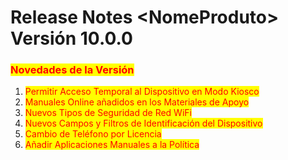 # Release Notes \<NomeProduto> Versión 10.0.0

### <mark style="color:red;">Novedades de la Versión</mark>

1. <mark style="color:red;">Permitir Acceso Temporal al Dispositivo en Modo Kiosco</mark>
2. <mark style="color:red;">Manuales Online añadidos en los Materiales de Apoyo</mark>
3. <mark style="color:red;">Nuevos Tipos de Seguridad de Red WiFi</mark>
4. <mark style="color:red;">Nuevos Campos y Filtros de Identificación del Dispositivo</mark>
5. <mark style="color:red;">Cambio de Teléfono por Licencia</mark>
6. <mark style="color:red;">Añadir Aplicaciones Manuales a la Política</mark>
